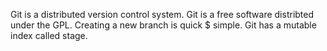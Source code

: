 Git is a distributed version control system.
Git is a free software distribted under the GPL.
Creating a new branch is quick $ simple.
Git has a mutable index called stage.
